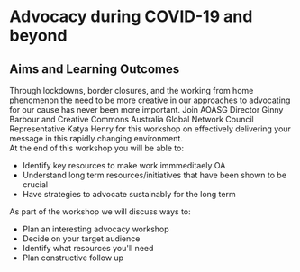 # Advocacy during COVID-19 and beyond #
## Aims and Learning Outcomes ##
Through lockdowns, border closures, and the working from home phenomenon the need to be more creative in our approaches to advocating for our cause has never been more important. Join AOASG Director Ginny Barbour and Creative Commons Australia Global Network Council Representative Katya Henry for this workshop on effectively delivering your message in this rapidly changing environment.   
At the end of this workshop you will be able to:
- Identify key resources to make work immmeditaely OA
- Understand long term resources/initiatives that have been shown to be crucial 
- Have strategies to advocate sustainably for the long term

As part of the workshop we will discuss ways to:
- Plan an interesting advocacy workshop
- Decide on your target audience
- Identify what resources you'll need
- Plan constructive follow up

